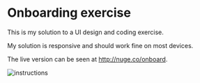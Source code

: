 # Onboarding exercise

This is my solution to a UI design and coding exercise.  

My solution is responsive and should work fine on most devices. 

The live version can be seen at http://nuge.co/onboard.

![instructions](http://nuge.co/images/designchallenge.png)
